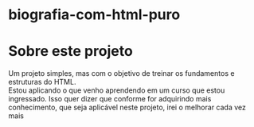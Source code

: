 # biografia-com-html-puro
<h1>Sobre este projeto</h1>
<p>
  
  Um projeto simples, mas com o objetivo de treinar os fundamentos e estruturas do HTML.<br>
  Estou aplicando o que venho aprendendo em um curso que estou ingressado.
  Isso quer dizer que conforme for adquirindo mais conhecimento, que seja aplicável neste projeto, irei o melhorar cada vez mais
  
</p>

